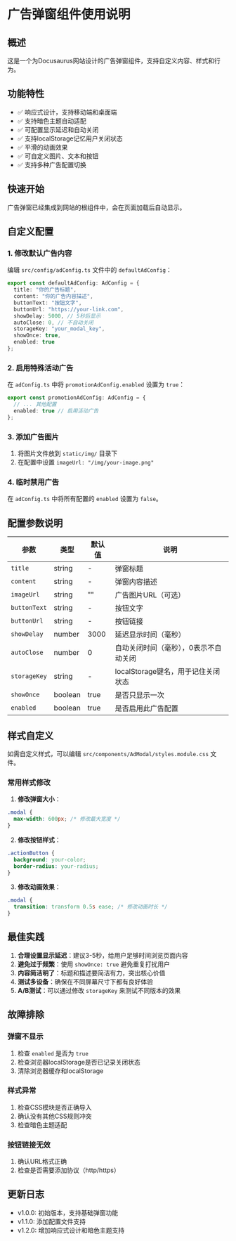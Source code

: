 # 广告弹窗组件使用说明

## 概述

这是一个为Docusaurus网站设计的广告弹窗组件，支持自定义内容、样式和行为。

## 功能特性

- ✅ 响应式设计，支持移动端和桌面端
- ✅ 支持暗色主题自动适配
- ✅ 可配置显示延迟和自动关闭
- ✅ 支持localStorage记忆用户关闭状态
- ✅ 平滑的动画效果
- ✅ 可自定义图片、文本和按钮
- ✅ 支持多种广告配置切换

## 快速开始

广告弹窗已经集成到网站的根组件中，会在页面加载后自动显示。

## 自定义配置

### 1. 修改默认广告内容

编辑 `src/config/adConfig.ts` 文件中的 `defaultAdConfig`：

```typescript
export const defaultAdConfig: AdConfig = {
  title: "你的广告标题",
  content: "你的广告内容描述",
  buttonText: "按钮文字",
  buttonUrl: "https://your-link.com",
  showDelay: 5000, // 5秒后显示
  autoClose: 0, // 不自动关闭
  storageKey: "your_modal_key",
  showOnce: true,
  enabled: true
};
```

### 2. 启用特殊活动广告

在 `adConfig.ts` 中将 `promotionAdConfig.enabled` 设置为 `true`：

```typescript
export const promotionAdConfig: AdConfig = {
  // ... 其他配置
  enabled: true // 启用活动广告
};
```

### 3. 添加广告图片

1. 将图片文件放到 `static/img/` 目录下
2. 在配置中设置 `imageUrl: "/img/your-image.png"`

### 4. 临时禁用广告

在 `adConfig.ts` 中将所有配置的 `enabled` 设置为 `false`。

## 配置参数说明

| 参数 | 类型 | 默认值 | 说明 |
|------|------|--------|------|
| `title` | string | - | 弹窗标题 |
| `content` | string | - | 弹窗内容描述 |
| `imageUrl` | string | "" | 广告图片URL（可选） |
| `buttonText` | string | - | 按钮文字 |
| `buttonUrl` | string | - | 按钮链接 |
| `showDelay` | number | 3000 | 延迟显示时间（毫秒） |
| `autoClose` | number | 0 | 自动关闭时间（毫秒），0表示不自动关闭 |
| `storageKey` | string | - | localStorage键名，用于记住关闭状态 |
| `showOnce` | boolean | true | 是否只显示一次 |
| `enabled` | boolean | true | 是否启用此广告配置 |

## 样式自定义

如需自定义样式，可以编辑 `src/components/AdModal/styles.module.css` 文件。

### 常用样式修改

1. **修改弹窗大小**：
```css
.modal {
  max-width: 600px; /* 修改最大宽度 */
}
```

2. **修改按钮样式**：
```css
.actionButton {
  background: your-color;
  border-radius: your-radius;
}
```

3. **修改动画效果**：
```css
.modal {
  transition: transform 0.5s ease; /* 修改动画时长 */
}
```

## 最佳实践

1. **合理设置显示延迟**：建议3-5秒，给用户足够时间浏览页面内容
2. **避免过于频繁**：使用 `showOnce: true` 避免重复打扰用户
3. **内容简洁明了**：标题和描述要简洁有力，突出核心价值
4. **测试多设备**：确保在不同屏幕尺寸下都有良好体验
5. **A/B测试**：可以通过修改 `storageKey` 来测试不同版本的效果

## 故障排除

### 弹窗不显示
1. 检查 `enabled` 是否为 `true`
2. 检查浏览器localStorage是否已记录关闭状态
3. 清除浏览器缓存和localStorage

### 样式异常
1. 检查CSS模块是否正确导入
2. 确认没有其他CSS规则冲突
3. 检查暗色主题适配

### 按钮链接无效
1. 确认URL格式正确
2. 检查是否需要添加协议（http/https）

## 更新日志

- v1.0.0: 初始版本，支持基础弹窗功能
- v1.1.0: 添加配置文件支持
- v1.2.0: 增加响应式设计和暗色主题支持